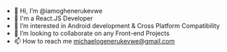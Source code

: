 - 👋 Hi, I’m @iamoghenerukevwe
- 👀 I'm a React.JS Developer
- 🌱 I’m interested in Android development & Cross Platform Compatibility 
- 💞️ I’m looking to collaborate on any Front-end Projects
- 📫 How to reach me michaelogenerukevwe@gmail.com

<!---
iamoghenerukevwe/iamoghenerukevwe is a ✨ special ✨ repository because its `README.md` (this file) appears on your GitHub profile.
You can click the Preview link to take a look at your changes.
--->

